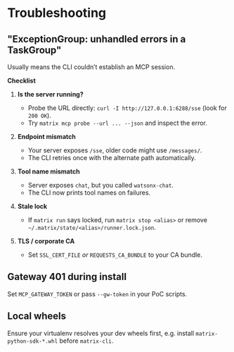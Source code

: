 
<!-- docs/troubleshooting.md -->

# Troubleshooting

## "ExceptionGroup: unhandled errors in a TaskGroup"

Usually means the CLI couldn’t establish an MCP session.

**Checklist**

1. **Is the server running?**

   * Probe the URL directly: `curl -I http://127.0.0.1:6288/sse` (look for `200 OK`).
   * Try `matrix mcp probe --url ... --json` and inspect the error.
2. **Endpoint mismatch**

   * Your server exposes `/sse`, older code might use `/messages/`.
   * The CLI retries once with the alternate path automatically.
3. **Tool name mismatch**

   * Server exposes `chat`, but you called `watsonx-chat`.
   * The CLI now prints tool names on failures.
4. **Stale lock**

   * If `matrix run` says locked, run `matrix stop <alias>` or remove `~/.matrix/state/<alias>/runner.lock.json`.
5. **TLS / corporate CA**

   * Set `SSL_CERT_FILE` *or* `REQUESTS_CA_BUNDLE` to your CA bundle.

## Gateway 401 during install

Set `MCP_GATEWAY_TOKEN` or pass `--gw-token` in your PoC scripts.

## Local wheels

Ensure your virtualenv resolves your dev wheels first, e.g. install `matrix-python-sdk-*.whl` before `matrix-cli`.

